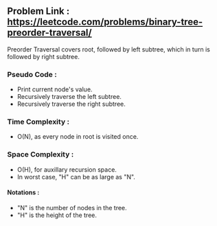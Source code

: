 ## Problem Link : https://leetcode.com/problems/binary-tree-preorder-traversal/

Preorder Traversal covers root, followed by left subtree, which in turn is followed by right subtree.

### Pseudo Code :
  - Print current node's value.
  - Recursively traverse the left subtree.
  - Recursively traverse the right subtree.
  
### Time Complexity : 
  - O(N), as every node in root is visited once.

### Space Complexity :
  - O(H), for auxillary recursion space.
  - In worst case, "H" can be as large as "N".


#### Notations :
  - "N" is the number of nodes in the tree.
  - "H" is the height of the tree.

